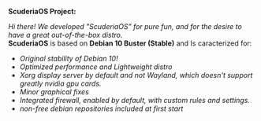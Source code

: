 **ScuderiaOS Project:**  
  
_Hi there! We developed "ScuderiaOS" for pure fun, and for the desire to have a great out-of-the-box distro._  
__ScuderiaOS__ is based on __Debian 10 Buster (Stable)__ and Is caracterized for:  
* _Original stability of Debian 10!_
* _Optimized performance and Lightweight distro_
* _Xorg display server by default and not Wayland, which doesn't support greatly nvidia gpu cards._
* _Minor graphical fixes_
* _Integrated firewall, enabled by default, with custom rules and settings._
* _non-free debian repositories included at first start_
